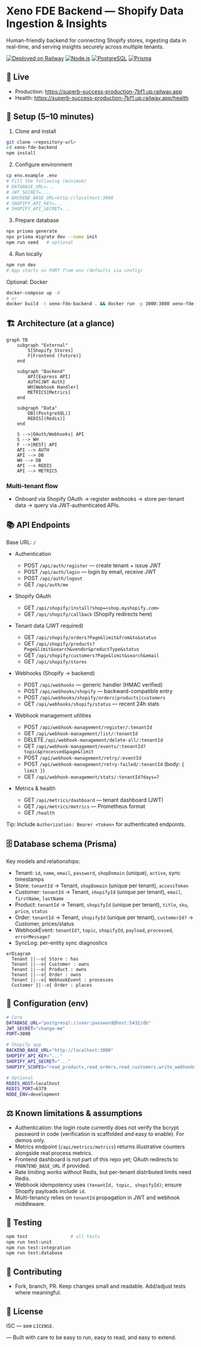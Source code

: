 # Xeno FDE Backend — Shopify Data Ingestion & Insights

Human-friendly backend for connecting Shopify stores, ingesting data in real-time, and serving insights securely across multiple tenants.

[![Deployed on Railway](https://img.shields.io/badge/Deployed%20on-Railway-0B0D0E?style=for-the-badge&logo=railway)](https://superb-success-production-7bf1.up.railway.app)
[![Node.js](https://img.shields.io/badge/Node.js-18+-green?style=for-the-badge&logo=node.js)](https://nodejs.org/)
[![PostgreSQL](https://img.shields.io/badge/PostgreSQL-15+-blue?style=for-the-badge&logo=postgresql)](https://postgresql.org/)
[![Prisma](https://img.shields.io/badge/Prisma-5.6+-2D3748?style=for-the-badge&logo=prisma)](https://prisma.io/)

## 🚀 Live

- Production: https://superb-success-production-7bf1.up.railway.app
- Health: https://superb-success-production-7bf1.up.railway.app/health

## 🧰 Setup (5–10 minutes)

1) Clone and install
```bash
git clone <repository-url>
cd xeno-fde-backend
npm install
```

2) Configure environment
```bash
cp env.example .env
# Fill the following (minimum)
# DATABASE_URL=...
# JWT_SECRET=...
# BACKEND_BASE_URL=http://localhost:3000
# SHOPIFY_API_KEY=...
# SHOPIFY_API_SECRET=...
```

3) Prepare database
```bash
npx prisma generate
npx prisma migrate dev --name init
npm run seed   # optional
```

4) Run locally
```bash
npm run dev
# App starts on PORT from env (defaults via config)
```

Optional: Docker
```bash
docker-compose up -d
# or
docker build -t xeno-fde-backend . && docker run -p 3000:3000 xeno-fde-backend
```

## 🏗️ Architecture (at a glance)

```mermaid
graph TB
    subgraph "External"
        S[Shopify Stores]
        F[Frontend (future)]
    end

    subgraph "Backend"
        API[Express API]
        AUTH[JWT Auth]
        WH[Webhook Handler]
        METRICS[Metrics]
    end

    subgraph "Data"
        DB[(PostgreSQL)]
        REDIS[(Redis)]
    end

    S -->|OAuth/Webhooks| API
    S --> WH
    F -->|REST| API
    API --> AUTH
    API --> DB
    WH --> DB
    API --> REDIS
    API --> METRICS
```

### Multi-tenant flow
- Onboard via Shopify OAuth → register webhooks → store per-tenant data → query via JWT-authenticated APIs.

## 📚 API Endpoints

Base URL: `/`

- Authentication
  - POST `/api/auth/register` — create tenant + issue JWT
  - POST `/api/auth/login` — login by email, receive JWT
  - POST `/api/auth/logout`
  - GET `/api/auth/me`

- Shopify OAuth
  - GET `/api/shopify/install?shop=<shop.myshopify.com>`
  - GET `/api/shopify/callback` (Shopify redirects here)

- Tenant data (JWT required)
  - GET `/api/shopify/orders?Page&limit&from&to&status`
  - GET `/api/shopify/products?Page&limit&search&vendor&productType&status`
  - GET `/api/shopify/customers?Page&limit&search&email`
  - GET `/api/shopify/stores`

- Webhooks (Shopify → backend)
  - POST `/api/webhooks` — generic handler (HMAC verified)
  - POST `/api/webhooks/shopify` — backward-compatible entry
  - POST `/api/webhooks/shopify/orders|products|customers`
  - GET `/api/webhooks/shopify/status` — recent 24h stats

- Webhook management utilities
  - POST `/api/webhook-management/register/:tenantId`
  - GET `/api/webhook-management/list/:tenantId`
  - DELETE `/api/webhook-management/delete-all/:tenantId`
  - GET `/api/webhook-management/events/:tenantId?topic&processed&page&limit`
  - POST `/api/webhook-management/retry/:eventId`
  - POST `/api/webhook-management/retry-failed/:tenantId` (body: `{ limit }`)
  - GET `/api/webhook-management/stats/:tenantId?days=7`

- Metrics & health
  - GET `/api/metrics/dashboard` — tenant dashboard (JWT)
  - GET `/api/metrics/metrics` — Prometheus format
  - GET `/health`

Tip: Include `Authorization: Bearer <token>` for authenticated endpoints.

## 🗄️ Database schema (Prisma)

Key models and relationships:

- Tenant: `id`, `name`, `email`, `password`, `shopDomain` (unique), `active`, sync timestamps
- Store: `tenantId` → Tenant, `shopDomain` (unique per tenant), `accessToken`
- Customer: `tenantId` → Tenant, `shopifyId` (unique per tenant), `email`, `firstName`, `lastName`
- Product: `tenantId` → Tenant, `shopifyId` (unique per tenant), `title`, `sku`, `price`, `status`
- Order: `tenantId` → Tenant, `shopifyId` (unique per tenant), `customerId?` → Customer, prices/status
- WebhookEvent: `tenantId?`, `topic`, `shopifyId`, `payload`, `processed`, `errorMessage?`
- SyncLog: per-entity sync diagnostics

```mermaid
erDiagram
  Tenant ||--o{ Store : has
  Tenant ||--o{ Customer : owns
  Tenant ||--o{ Product : owns
  Tenant ||--o{ Order : owns
  Tenant ||--o{ WebhookEvent : processes
  Customer ||--o{ Order : places
```

## 🔧 Configuration (env)

```bash
# Core
DATABASE_URL="postgresql://user:password@host:5432/db"
JWT_SECRET="change-me"
PORT=3000

# Shopify app
BACKEND_BASE_URL="http://localhost:3000"
SHOPIFY_API_KEY="..."
SHOPIFY_API_SECRET="..."
SHOPIFY_SCOPES="read_products,read_orders,read_customers,write_webhooks"

# Optional
REDIS_HOST=localhost
REDIS_PORT=6379
NODE_ENV=development
```

## ⚖️ Known limitations & assumptions

- Authentication: the login route currently does not verify the bcrypt password in code (verification is scaffolded and easy to enable). For demos only.
- Metrics endpoint (`/api/metrics/metrics`) returns illustrative counters alongside real process metrics.
- Frontend dashboard is not part of this repo yet; OAuth redirects to `FRONTEND_BASE_URL` if provided.
- Rate limiting works without Redis, but per-tenant distributed limits need Redis.
- Webhook idempotency uses `(tenantId, topic, shopifyId)`; ensure Shopify payloads include `id`.
- Multi-tenancy relies on `tenantId` propagation in JWT and webhook middleware.

## 🧪 Testing

```bash
npm test                # all tests
npm run test:unit
npm run test:integration
npm run test:database
```

## 🤝 Contributing

- Fork, branch, PR. Keep changes small and readable. Add/adjust tests where meaningful.

## 📄 License

ISC — see `LICENSE`.

— Built with care to be easy to run, easy to read, and easy to extend.